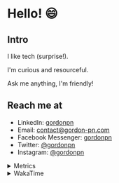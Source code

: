# Hello! 😄

## Intro

I like tech (surprise!).

I'm curious and resourceful.

Ask me anything, I'm friendly!

## Reach me at

- LinkedIn: [gordonpn](https://www.linkedin.com/in/gordonpn/)
- Email: [contact@gordon-pn.com](mailto:contact@gordon-pn.com)
- Facebook Messenger: [gordonpn](https://www.messenger.com/t/Gordonpn)
- Twitter: [@gordonpn](https://twitter.com/Gordonpn)
- Instagram: [@gordonpn](https://www.instagram.com/gordonpn/)

<details>
  <summary>Metrics</summary>

  <img align="center" src="https://github.com/gordonpn/gordonpn/blob/master/github-metrics.svg" alt="GitHub Metrics">

</details>

<details>
  <summary>WakaTime</summary>

  <!--START_SECTION:waka-->
📊 **This Week I Spent My Time On** 

```text
💬 Programming Languages: 
Java                     11 hrs 56 mins      █████████████████████░░░░   85.51 % 
Brazil Dependency Config 1 hr 20 mins        ██░░░░░░░░░░░░░░░░░░░░░░░   09.60 % 
XML                      18 mins             █░░░░░░░░░░░░░░░░░░░░░░░░   02.22 % 
Makefile                 7 mins              ░░░░░░░░░░░░░░░░░░░░░░░░░   00.92 % 
TypeScript               5 mins              ░░░░░░░░░░░░░░░░░░░░░░░░░   00.60 % 

🔥 Editors: 
Intellijidea             13 hrs 58 mins      █████████████████████████   100.00 % 
```


 Last Updated on 23/03/2024 10:17:42 UTC
<!--END_SECTION:waka-->
</details>
